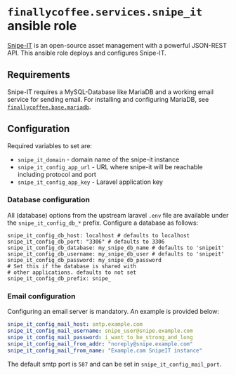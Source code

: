 # `finallycoffee.services.snipe_it` ansible role

[Snipe-IT](https://snipeitapp.com/) is an open-source asset management with
a powerful JSON-REST API. This ansible role deploys and configures Snipe-IT.

## Requirements

Snipe-IT requires a MySQL-Database like MariaDB and a working email service
for sending email. For installing and configuring MariaDB, see
[`finallycoffee.base.mariadb`](https://galaxy.ansible.com/ui/repo/published/finallycoffee/base/content/role/mariadb/).

## Configuration

Required variables to set are:

- `snipe_it_domain` - domain name of the snipe-it instance
- `snipe_it_config_app_url` - URL where snipe-it will be reachable including protocol and port
- `snipe_it_config_app_key` - Laravel application key

### Database configuration

All (database) options from the upstream laravel `.env` file are available
under the `snipe_it_config_db_*` prefix. Configure a database as follows:
```
snipe_it_config_db_host: localhost # defaults to localhost
snipe_it_config_db_port: "3306" # defaults to 3306
snipe_it_config_db_database: my_snipe_db_name # defaults to 'snipeit'
snipe_it_config_db_username: my_snipe_db_user # defaults to 'snipeit'
snipe_it_config_db_password: my_snipe_db_password
# Set this if the database is shared with
# other applications. defaults to not set
snipe_it_config_db_prefix: snipe_
```

### Email configuration

Configuring an email server is mandatory. An example is provided below:
```yaml
snipe_it_config_mail_host: smtp.example.com
snipe_it_config_mail_username: snipe_user@snipe.example.com
snipe_it_config_mail_password: i_want_to_be_strong_and_long
snipe_it_config_mail_from_addr: "noreply@snipe.example.com"
snipe_it_config_mail_from_name: "Example.com SnipeIT instance"
```

The default smtp port is `587` and can be set in `snipe_it_config_mail_port`.
